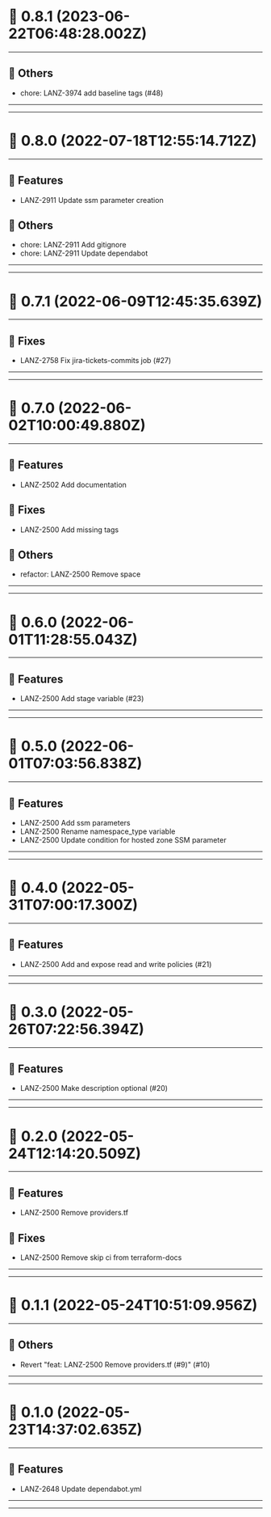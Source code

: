 # :confetti_ball: 0.8.1 (2023-06-22T06:48:28.002Z)
- - -
## :newspaper: Others
* chore: LANZ-3974 add baseline tags (#48)
- - -
- - -
# :confetti_ball: 0.8.0 (2022-07-18T12:55:14.712Z)
- - -
## :hammer: Features
* LANZ-2911 Update ssm parameter creation
## :newspaper: Others
* chore: LANZ-2911 Add gitignore
* chore: LANZ-2911 Update dependabot
- - -
- - -
# :confetti_ball: 0.7.1 (2022-06-09T12:45:35.639Z)
- - -
## :bug: Fixes
* LANZ-2758 Fix jira-tickets-commits job (#27)
- - -
- - -
# :confetti_ball: 0.7.0 (2022-06-02T10:00:49.880Z)
- - -
## :hammer: Features
* LANZ-2502 Add documentation
## :bug: Fixes
* LANZ-2500 Add missing tags
## :newspaper: Others
* refactor: LANZ-2500 Remove space
- - -
- - -
# :confetti_ball: 0.6.0 (2022-06-01T11:28:55.043Z)
- - -
## :hammer: Features
* LANZ-2500 Add stage variable (#23)
- - -
- - -
# :confetti_ball: 0.5.0 (2022-06-01T07:03:56.838Z)
- - -
## :hammer: Features
* LANZ-2500 Add ssm parameters
* LANZ-2500 Rename namespace_type variable
* LANZ-2500 Update condition for hosted zone SSM parameter
- - -
- - -
# :confetti_ball: 0.4.0 (2022-05-31T07:00:17.300Z)
- - -
## :hammer: Features
* LANZ-2500 Add and expose read and write policies (#21)
- - -
- - -
# :confetti_ball: 0.3.0 (2022-05-26T07:22:56.394Z)
- - -
## :hammer: Features
* LANZ-2500 Make description optional (#20)
- - -
- - -
# :confetti_ball: 0.2.0 (2022-05-24T12:14:20.509Z)
- - -
## :hammer: Features
* LANZ-2500 Remove providers.tf
## :bug: Fixes
* LANZ-2500 Remove skip ci from terraform-docs
- - -
- - -
# :confetti_ball: 0.1.1 (2022-05-24T10:51:09.956Z)
- - -
## :newspaper: Others
* Revert "feat: LANZ-2500 Remove providers.tf (#9)" (#10)
- - -
- - -
# :confetti_ball: 0.1.0 (2022-05-23T14:37:02.635Z)
- - -
## :hammer: Features
* LANZ-2648 Update dependabot.yml
- - -
- - -
